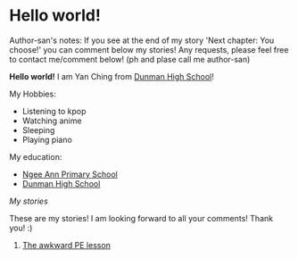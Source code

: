 # Hello world!

Author-san's notes: If you see at the end of my story 'Next chapter: You choose!' you can comment below my stories! Any requests, please feel free to contact me/comment below! (ph and plase call me author-san)

**Hello world!** I am Yan Ching from [Dunman High School](http://dunmanhigh.moe.edu.sg)!

My Hobbies:
* Listening to kpop
* Watching anime
* Sleeping
* Playing piano

My education:
* [Ngee Ann Primary School](http://ngeeannpri.moe.edu.sg)
* [Dunman High School](http://dunmanhigh.moe.edu.sg)

*My stories*

These are my stories! I am looking forward to all your comments! Thank you! :)

1. [The awkward PE lesson](https://github.com/yanjinger0207/computing-work/blob/master/teachers-day/story/the-awkward-pe-lesson.md)
